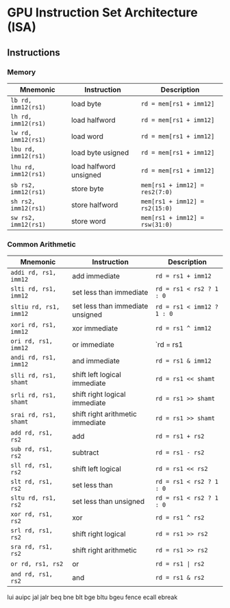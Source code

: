 # GPU Instruction Set Architecture (ISA)

## Instructions

### Memory

| Mnemonic | Instruction | Description |
| --- | --- | --- |
| `lb rd, imm12(rs1)` | load byte | `rd = mem[rs1 + imm12]` |
| `lh rd, imm12(rs1)` | load halfword | `rd = mem[rs1 + imm12]` |
| `lw rd, imm12(rs1)` | load word | `rd = mem[rs1 + imm12]` |
| `lbu rd, imm12(rs1)` | load byte usigned | `rd = mem[rs1 + imm12]` |
| `lhu rd, imm12(rs1)` | load halfword unsigned | `rd = mem[rs1 + imm12]` |
| `sb rs2, imm12(rs1)` | store byte | `mem[rs1 + imm12] = res2(7:0)` |
| `sh rs2, imm12(rs1)` | store halfword | `mem[rs1 + imm12] = rs2(15:0)` |
| `sw rs2, imm12(rs1)` | store word | `mem[rs1 + imm12] = rsw(31:0)` |

### Common Arithmetic

| Mnemonic | Instruction | Description |
| --- | --- | --- |
| `addi rd, rs1, imm12` | add immediate | `rd = rs1 + imm12` |
| `slti rd, rs1, imm12` | set less than immediate | `rd = rs1 < rs2 ? 1 : 0` |
| `sltiu rd, rs1, imm12` | set less than immediate unsigned | `rd = rs1 < imm12 ? 1 : 0` |
| `xori rd, rs1, imm12` | xor immediate | `rd = rs1 ^ imm12` |
| `ori rd, rs1, imm12` | or immediate | `rd = rs1 | imm12` |
| `andi rd, rs1, imm12` | and immediate | `rd = rs1 & imm12` |
| `slli rd, rs1, shamt` | shift left logical immediate | `rd = rs1 << shamt` |
| `srli rd, rs1, shamt` | shift right logical immediate | `rd = rs1 >> shamt` |
| `srai rd, rs1, shamt` | shift right arithmetic immediate | `rd = rs1 >> shamt` |
| `add rd, rs1, rs2` | add | `rd = rs1 + rs2` |
| `sub rd, rs1, rs2` | subtract | `rd = rs1 - rs2` |
| `sll rd, rs1, rs2` | shift left logical | `rd = rs1 << rs2` |
| `slt rd, rs1, rs2` | set less than | `rd = rs1 < rs2 ? 1 : 0` |
| `sltu rd, rs1, rs2` | set less than unsigned | `rd = rs1 < rs2 ? 1 : 0` |
| `xor rd, rs1, rs2` | xor | `rd = rs1 ^ rs2` |
| `srl rd, rs1, rs2` | shift right logical | `rd = rs1 >> rs2` |
| `sra rd, rs1, rs2` | shift right arithmetic | `rd = rs1 >> rs2` |
| `or rd, rs1, rs2` | or | `rd = rs1 \| rs2` |
| `and rd, rs1, rs2` | and | `rd = rs1 & rs2` |

lui
auipc
jal
jalr
beq
bne
blt
bge
bltu
bgeu
fence
ecall
ebreak
